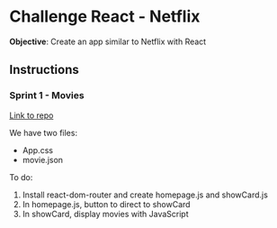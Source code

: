 # Challenge React - Netflix

**Objective**: Create an app similar to Netflix with React

## Instructions

### Sprint 1 - Movies

[Link to repo](https://github.com/becodeorg/BXL-Johnson-2.5/tree/master/08-REACT/React-workshop-video/01-Movie-map)

We have two files:  
* App.css  
* movie.json

To do:   
1. Install react-dom-router and create homepage.js and showCard.js    
2. In homepage.js, button to direct to showCard   
3. In showCard, display movies with JavaScript  




